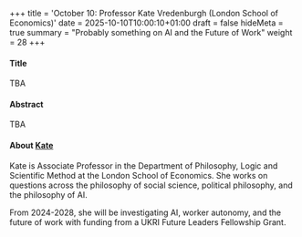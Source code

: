 +++
title = 'October 10: Professor Kate Vredenburgh (London School of Economics)'
date = 2025-10-10T10:00:10+01:00
draft = false
hideMeta = true
summary = "Probably something on AI and the Future of Work"
weight = 28
+++
 

#### Title
TBA

#### Abstract
TBA 

 

#### About [Kate](https://katevredenburgh.com)
Kate is Associate Professor in the Department of Philosophy, Logic and Scientific Method at the London School of Economics. She works on questions across the philosophy of social science, political philosophy, and the philosophy of AI.  

From 2024-2028, she will be investigating AI, worker autonomy, and the future of work with funding from a UKRI Future Leaders Fellowship Grant.





